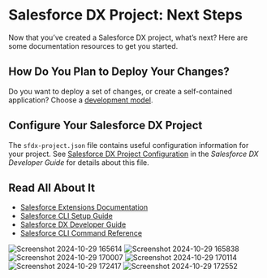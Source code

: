 # Salesforce DX Project: Next Steps

Now that you’ve created a Salesforce DX project, what’s next? Here are some documentation resources to get you started.

## How Do You Plan to Deploy Your Changes?

Do you want to deploy a set of changes, or create a self-contained application? Choose a [development model](https://developer.salesforce.com/tools/vscode/en/user-guide/development-models).

## Configure Your Salesforce DX Project

The `sfdx-project.json` file contains useful configuration information for your project. See [Salesforce DX Project Configuration](https://developer.salesforce.com/docs/atlas.en-us.sfdx_dev.meta/sfdx_dev/sfdx_dev_ws_config.htm) in the _Salesforce DX Developer Guide_ for details about this file.

## Read All About It

- [Salesforce Extensions Documentation](https://developer.salesforce.com/tools/vscode/)
- [Salesforce CLI Setup Guide](https://developer.salesforce.com/docs/atlas.en-us.sfdx_setup.meta/sfdx_setup/sfdx_setup_intro.htm)
- [Salesforce DX Developer Guide](https://developer.salesforce.com/docs/atlas.en-us.sfdx_dev.meta/sfdx_dev/sfdx_dev_intro.htm)
- [Salesforce CLI Command Reference](https://developer.salesforce.com/docs/atlas.en-us.sfdx_cli_reference.meta/sfdx_cli_reference/cli_reference.htm)

![Screenshot 2024-10-29 165614](https://github.com/user-attachments/assets/260835da-955f-41b5-a99f-4745ba245126)
![Screenshot 2024-10-29 165838](https://github.com/user-attachments/assets/5b40c14f-71d7-4afc-9c66-04c7309c0d64)
![Screenshot 2024-10-29 170007](https://github.com/user-attachments/assets/8dc28844-497e-4cc9-9354-96e30dad90b8)
![Screenshot 2024-10-29 170114](https://github.com/user-attachments/assets/b3cd23de-84e1-41d4-b1f3-7bca10d5b595)
![Screenshot 2024-10-29 172417](https://github.com/user-attachments/assets/17b08ba3-506b-44f1-9c5a-ebe20dded09a)
![Screenshot 2024-10-29 172552](https://github.com/user-attachments/assets/7c8e328f-edc5-4a4b-9016-84b5630d7578)
